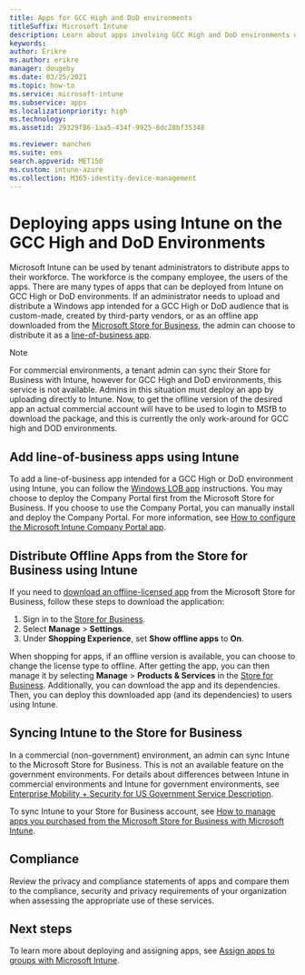 ```yaml
---
title: Apps for GCC High and DoD environments
titleSuffix: Microsoft Intune
description: Learn about apps involving GCC High and DoD environments using Microsoft Intune.
keywords:
author: Erikre
ms.author: erikre
manager: dougeby
ms.date: 03/25/2021
ms.topic: how-to
ms.service: microsoft-intune
ms.subservice: apps
ms.localizationpriority: high
ms.technology:
ms.assetid: 29329f86-1aa5-434f-9925-8dc28bf35348

ms.reviewer: manchen
ms.suite: ems
search.appverid: MET150
ms.custom: intune-azure
ms.collection: M365-identity-device-management
---
```


# Deploying apps using Intune on the GCC High and DoD Environments 

Microsoft Intune can be used by tenant administrators to distribute apps to their workforce. The workforce is the company employee, the users of the apps. There are many types of apps that can be deployed from Intune on GCC High or DoD environments. If an administrator needs to upload and distribute a Windows app intended for a GCC High or DoD audience that is custom-made, created by third-party vendors, or as an offline app downloaded from the [Microsoft Store for Business](https://businessstore.microsoft.com/store), the admin can choose to distribute it as a [line-of-business app](apps-add.md#app-types-in-microsoft-intune).  

> [!NOTE]
> For commercial environments, a tenant admin can sync their Store for Business with Intune, however for GCC High and DoD environments, this service is not available. Admins in this situation must deploy an app by uploading directly to Intune. Now, to get the oflline version of the desired app an actual commercial account will have to be used to login to MSfB to download the package, and this is currently the only work-around for GCC high and DOD environments.

## Add line-of-business apps using Intune 

To add a line-of-business app intended for a GCC High or DoD environment using Intune, you can follow the [Windows LOB app](lob-apps-windows.md) instructions. You may choose to deploy the Company Portal first from the Microsoft Store for Business. If you choose to use the Company Portal, you can manually install and deploy the Company Portal. For more information, see [How to configure the Microsoft Intune Company Portal app](company-portal-app.md). 

## Distribute Offline Apps from the Store for Business using Intune  

If you need to [download an offline-licensed app](/microsoft-store/distribute-offline-apps#download-an-offline-licensed-app) from the Microsoft Store for Business, follow these steps to download the application: 

1. Sign in to the [Store for Business](https://businessstore.microsoft.com/).
2. Select **Manage** > **Settings**.
3. Under **Shopping Experience**, set **Show offline apps** to **On**.

When shopping for apps, if an offline version is available, you can choose to change the license type to offline. After getting the app, you can then manage it by selecting **Manage** > **Products & Services** in the [Store for Business](https://businessstore.microsoft.com/). Additionally, you can download the app and its dependencies. Then, you can deploy this downloaded app (and its dependencies) to users using Intune.  

## Syncing Intune to the Store for Business 

In a commercial (non-government) environment, an admin can sync Intune to the Microsoft Store for Business. This is not an available feature on the government environments. For details about differences between Intune in commercial environments and Intune for government environments, see [Enterprise Mobility + Security for US Government Service Description](/enterprise-mobility-security/solutions/ems-govt-service-description).  

To sync Intune to your Store for Business account, see [How to manage apps you purchased from the Microsoft Store for Business with Microsoft Intune](windows-store-for-business.md).  

## Compliance 

Review the privacy and compliance statements of apps and compare them to the compliance, security and privacy requirements of your organization when assessing the appropriate use of these services.   

## Next steps

To learn more about deploying and assigning apps, see [Assign apps to groups with Microsoft Intune](apps-deploy.md).

